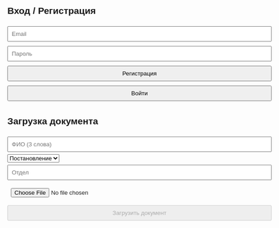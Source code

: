 <!DOCTYPE html>
<html lang="ru">
<head>
  <meta charset="UTF-8" />
  <title>Legal Acts Portal</title>
  <style>
    body { max-width: 600px; margin: 20px auto; font-family: Arial; }
    input, button { padding: 8px; margin: 5px 0; width: 100%; }
    #docs { margin-top: 20px; }
    .doc { border: 1px solid #ccc; padding: 10px; margin-bottom: 10px; }
  </style>
</head>
<body>

<h2>Вход / Регистрация</h2>
<input id="email" type="email" placeholder="Email" />
<input id="password" type="password" placeholder="Пароль" />
<button id="registerBtn">Регистрация</button>
<button id="loginBtn">Войти</button>
<button id="logoutBtn" style="display:none;">Выйти</button>

<h2>Загрузка документа</h2>
<input id="fio" placeholder="ФИО (3 слова)" />
<select id="docType">
  <option value="Постановление">Постановление</option>
  <option value="Указ">Указ</option>
</select>
<input id="department" placeholder="Отдел" />
<input id="fileInput" type="file" />
<button id="uploadBtn" disabled>Загрузить документ</button>

<div id="docs"></div>

<script type="module">
  import { initializeApp } from "https://www.gstatic.com/firebasejs/11.9.1/firebase-app.js";
  import { getAuth, createUserWithEmailAndPassword, signInWithEmailAndPassword, signOut, onAuthStateChanged } from "https://www.gstatic.com/firebasejs/11.9.1/firebase-auth.js";
  import { getFirestore, collection, addDoc, query, where, getDocs } from "https://www.gstatic.com/firebasejs/11.9.1/firebase-firestore.js";
  import { getStorage, ref, uploadBytes, getDownloadURL } from "https://www.gstatic.com/firebasejs/11.9.1/firebase-storage.js";

  const firebaseConfig = {
    apiKey: "AIzaSyBJX1aiBnBg_dVQ_AOA5L3rsvQyLgIb27E",
    authDomain: "legal-acts-portal.firebaseapp.com",
    projectId: "legal-acts-portal",
    storageBucket: "legal-acts-portal.appspot.com",
    messagingSenderId: "969951897920",
    appId: "1:969951897920:web:3e35b87565cfcc9e0832a5"
  };

  const app = initializeApp(firebaseConfig);
  const auth = getAuth(app);
  const db = getFirestore(app);
  const storage = getStorage(app);

  const emailInput = document.getElementById('email');
  const passwordInput = document.getElementById('password');
  const registerBtn = document.getElementById('registerBtn');
  const loginBtn = document.getElementById('loginBtn');
  const logoutBtn = document.getElementById('logoutBtn');

  const fioInput = document.getElementById('fio');
  const docTypeSelect = document.getElementById('docType');
  const departmentInput = document.getElementById('department');
  const fileInput = document.getElementById('fileInput');
  const uploadBtn = document.getElementById('uploadBtn');

  const docsDiv = document.getElementById('docs');

  registerBtn.onclick = async () => {
    try {
      const userCredential = await createUserWithEmailAndPassword(auth, emailInput.value, passwordInput.value);
      alert('Пользователь зарегистрирован');
    } catch(e) {
      alert('Ошибка регистрации: ' + e.message);
    }
  };

  loginBtn.onclick = async () => {
    try {
      const userCredential = await signInWithEmailAndPassword(auth, emailInput.value, passwordInput.value);
      alert('Вход выполнен');
    } catch(e) {
      alert('Ошибка входа: ' + e.message);
    }
  };

  logoutBtn.onclick = async () => {
    await signOut(auth);
  };

  onAuthStateChanged(auth, user => {
    if(user) {
      logoutBtn.style.display = 'block';
      uploadBtn.disabled = false;
      registerBtn.disabled = true;
      loginBtn.disabled = true;
      emailInput.disabled = true;
      passwordInput.disabled = true;
      loadDocuments(user.uid);
    } else {
      logoutBtn.style.display = 'none';
      uploadBtn.disabled = true;
      registerBtn.disabled = false;
      loginBtn.disabled = false;
      emailInput.disabled = false;
      passwordInput.disabled = false;
      docsDiv.innerHTML = '';
    }
  });

  uploadBtn.onclick = async () => {
    const fio = fioInput.value.trim();
    if(fio.split(' ').length !== 3) {
      alert('ФИО должно содержать 3 слова');
      return;
    }
    if (!fileInput.files.length) {
      alert('Выберите файл');
      return;
    }
    const file = fileInput.files[0];

    try {
      // Загрузка файла в Storage
      const storageRef = ref(storage, `documents/${Date.now()}_${file.name}`);
      await uploadBytes(storageRef, file);
      const fileURL = await getDownloadURL(storageRef);

      // Сохранение метаданных в Firestore
      await addDoc(collection(db, 'documents'), {
        uid: auth.currentUser.uid,
        fio,
        docType: docTypeSelect.value,
        department: departmentInput.value.trim(),
        fileName: file.name,
        fileURL,
        status: 'Сканируется',
        createdAt: new Date()
      });

      alert('Документ загружен');
      fioInput.value = '';
      departmentInput.value = '';
      fileInput.value = '';
      loadDocuments(auth.currentUser.uid);
    } catch(e) {
      alert('Ошибка загрузки: ' + e.message);
    }
  };

  async function loadDocuments(uid) {
    docsDiv.innerHTML = '<h3>Ваши документы</h3>';
    const q = query(collection(db, 'documents'), where('uid', '==', uid));
    const querySnapshot = await getDocs(q);
    querySnapshot.forEach(doc => {
      const data = doc.data();
      const div = document.createElement('div');
      div.className = 'doc';
      div.innerHTML = `
        <b>${data.docType}</b><br>
        ФИО: ${data.fio}<br>
        Отдел: ${data.department}<br>
        Статус: ${data.status}<br>
        <a href="${data.fileURL}" target="_blank">Открыть файл</a>
      `;
      docsDiv.appendChild(div);
    });
  }
</script>

</body>
</html>
